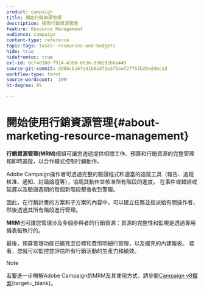 ```yaml
---
product: campaign
title: 開始行銷資源管理
description: 探索行銷資源管理
feature: Resource Management
audience: campaign
content-type: reference
topic-tags: tasks--resources-and-budgets
hide: true
hidefromtoc: true
exl-id: 8cf4d30d-f914-438d-8836-030202b6a449
source-git-commit: dd6bcb16fe41b6a3f1e3f5aaf2f753b29ad4bc1d
workflow-type: tm+mt
source-wordcount: '199'
ht-degree: 0%

---
```


# 開始使用行銷資源管理{#about-marketing-resource-management}



**行銷資源管理(MRM)**&#x200B;模組可讓您透過提供相關工作、預算和行銷資源的完整管理和即時追蹤，以合作模式控制行銷動作。

Adobe Campaign操作者可透過完整的驗證程式和適當的追蹤工具（報告、追蹤核准、通知、討論論壇等），協調其動作並核准所有階段的進度。 在事件或錯誤或延遲以及驗證週期的每個新階段都會收到警報。

因此，在行銷計畫的方案和子方案的內容中，可以建立任務並指派給有關操作者，然後透過其所有階段進行管理。

**MRM**&#x200B;也可讓您管理涉及多個參與者的行銷資源：資源的完整性和監視是透過專用儀表板執行的。

最後，預算管理功能已擴充至目標和費用明細行管理，以及擴充的內建報表。 接著，您就可以監控並評估所有行銷活動的生產力和績效。

>[!NOTE]
>
>若要進一步瞭解Adobe Campaign的MRM及其使用方式，請參閱[Campaign v8檔案](https://experienceleague.adobe.com/en/docs/campaign/automation/mrm/about-marketing-resource-management){target=_blank}。
